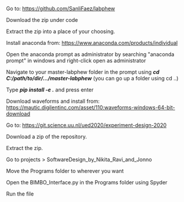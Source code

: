 Go to: https://github.com/SanliFaez/labphew

Download the zip under code

Extract the zip into a place of your choosing.

Install anaconda from: https://www.anaconda.com/products/individual

Open the anaconda prompt as administrator by searching "anaconda prompt" in windows and right-click open as administrator

Navigate to your master-labphew folder in the prompt using ***cd C:/path/to/dir/.../master-labphew***
(you can go up a folder using cd ..)

Type ***pip install -e .*** and press enter

Download waveforms and install from: https://mautic.digilentinc.com/asset/110:waveforms-windows-64-bit-download

Go to: https://git.science.uu.nl/ued2020/experiment-design-2020

Download a zip of the repository.

Extract the zip.

Go to projects > SoftwareDesign_by_Nikita_Ravi_and_Jonno 

Move the Programs folder to wherever you want

Open the BIMBO_Interface.py in the Programs folder using Spyder 

Run the file